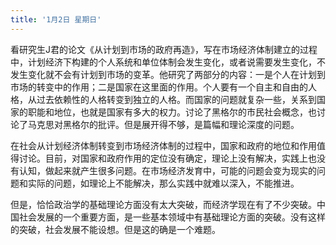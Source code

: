 ```yaml
---
title: '1月2日 星期日'
---
```

看研究生J君的论文《从计划到市场的政府再造》，写在市场经济体制建立的过程中，计划经济下构建的个人系统和单位体制会发生变化，或者说需要发生变化，不发生变化就不会有计划到市场的变革。他研究了两部分的内容：一是个人在计划到市场的转变中的作用；二是国家在这里面的作用。个人要有一个自主和自由的人格，从过去依赖性的人格转变到独立的人格。而国家的问题就复杂一些，关系到国家的职能和地位，也就是国家有多大的权力。讨论了黑格尔的市民社会概念，也讨论了马克思对黑格尔的批评。但是展开得不够，是篇幅和理论深度的问题。

在社会从计划经济体制转变到市场经济体制的过程中，国家和政府的地位和作用值得讨论。目前，对国家和政府作用的定位没有确定，理论上没有解决，实践上也没有认知，做起来就产生很多问题。在市场经济发育中，可能的问题会变为现实的问题和实际的问题，如理论上不能解决，那么实践中就难以深入，不能推进。

但是，恰恰政治学的基础理论方面没有太大突破，而经济学现在有了不少突破。中国社会发展的一个重要方面，是一些基本领域中有基础理论方面的突破。没有这样的突破，社会发展不能设想。但是这的确是一个难题。